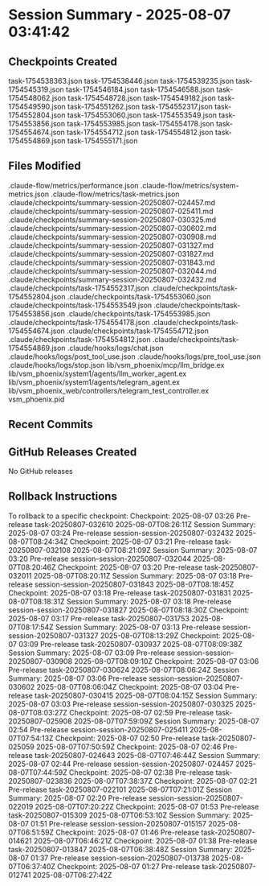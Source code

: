 # Session Summary - 2025-08-07 03:41:42

## Checkpoints Created
task-1754538363.json
task-1754538446.json
task-1754539235.json
task-1754545319.json
task-1754546184.json
task-1754546588.json
task-1754548062.json
task-1754548728.json
task-1754549182.json
task-1754549590.json
task-1754551262.json
task-1754552317.json
task-1754552804.json
task-1754553060.json
task-1754553549.json
task-1754553856.json
task-1754553985.json
task-1754554178.json
task-1754554674.json
task-1754554712.json
task-1754554812.json
task-1754554869.json
task-1754555171.json

## Files Modified
.claude-flow/metrics/performance.json
.claude-flow/metrics/system-metrics.json
.claude-flow/metrics/task-metrics.json
.claude/checkpoints/summary-session-20250807-024457.md
.claude/checkpoints/summary-session-20250807-025411.md
.claude/checkpoints/summary-session-20250807-030325.md
.claude/checkpoints/summary-session-20250807-030602.md
.claude/checkpoints/summary-session-20250807-030908.md
.claude/checkpoints/summary-session-20250807-031327.md
.claude/checkpoints/summary-session-20250807-031827.md
.claude/checkpoints/summary-session-20250807-031843.md
.claude/checkpoints/summary-session-20250807-032044.md
.claude/checkpoints/summary-session-20250807-032432.md
.claude/checkpoints/task-1754552317.json
.claude/checkpoints/task-1754552804.json
.claude/checkpoints/task-1754553060.json
.claude/checkpoints/task-1754553549.json
.claude/checkpoints/task-1754553856.json
.claude/checkpoints/task-1754553985.json
.claude/checkpoints/task-1754554178.json
.claude/checkpoints/task-1754554674.json
.claude/checkpoints/task-1754554712.json
.claude/checkpoints/task-1754554812.json
.claude/checkpoints/task-1754554869.json
.claude/hooks/logs/chat.json
.claude/hooks/logs/post_tool_use.json
.claude/hooks/logs/pre_tool_use.json
.claude/hooks/logs/stop.json
lib/vsm_phoenix/mcp/llm_bridge.ex
lib/vsm_phoenix/system1/agents/llm_worker_agent.ex
lib/vsm_phoenix/system1/agents/telegram_agent.ex
lib/vsm_phoenix_web/controllers/telegram_test_controller.ex
vsm_phoenix.pid

## Recent Commits


## GitHub Releases Created
No GitHub releases

## Rollback Instructions
To rollback to a specific checkpoint:
Checkpoint: 2025-08-07 03:26	Pre-release	task-20250807-032610	2025-08-07T08:26:11Z
Session Summary: 2025-08-07 03:24	Pre-release	session-session-20250807-032432	2025-08-07T08:24:34Z
Checkpoint: 2025-08-07 03:21	Pre-release	task-20250807-032108	2025-08-07T08:21:09Z
Session Summary: 2025-08-07 03:20	Pre-release	session-session-20250807-032044	2025-08-07T08:20:46Z
Checkpoint: 2025-08-07 03:20	Pre-release	task-20250807-032011	2025-08-07T08:20:11Z
Session Summary: 2025-08-07 03:18	Pre-release	session-session-20250807-031843	2025-08-07T08:18:45Z
Checkpoint: 2025-08-07 03:18	Pre-release	task-20250807-031831	2025-08-07T08:18:31Z
Session Summary: 2025-08-07 03:18	Pre-release	session-session-20250807-031827	2025-08-07T08:18:30Z
Checkpoint: 2025-08-07 03:17	Pre-release	task-20250807-031753	2025-08-07T08:17:54Z
Session Summary: 2025-08-07 03:13	Pre-release	session-session-20250807-031327	2025-08-07T08:13:29Z
Checkpoint: 2025-08-07 03:09	Pre-release	task-20250807-030937	2025-08-07T08:09:38Z
Session Summary: 2025-08-07 03:09	Pre-release	session-session-20250807-030908	2025-08-07T08:09:10Z
Checkpoint: 2025-08-07 03:06	Pre-release	task-20250807-030624	2025-08-07T08:06:24Z
Session Summary: 2025-08-07 03:06	Pre-release	session-session-20250807-030602	2025-08-07T08:06:04Z
Checkpoint: 2025-08-07 03:04	Pre-release	task-20250807-030415	2025-08-07T08:04:15Z
Session Summary: 2025-08-07 03:03	Pre-release	session-session-20250807-030325	2025-08-07T08:03:27Z
Checkpoint: 2025-08-07 02:59	Pre-release	task-20250807-025908	2025-08-07T07:59:09Z
Session Summary: 2025-08-07 02:54	Pre-release	session-session-20250807-025411	2025-08-07T07:54:13Z
Checkpoint: 2025-08-07 02:50	Pre-release	task-20250807-025059	2025-08-07T07:50:59Z
Checkpoint: 2025-08-07 02:46	Pre-release	task-20250807-024643	2025-08-07T07:46:44Z
Session Summary: 2025-08-07 02:44	Pre-release	session-session-20250807-024457	2025-08-07T07:44:59Z
Checkpoint: 2025-08-07 02:38	Pre-release	task-20250807-023836	2025-08-07T07:38:37Z
Checkpoint: 2025-08-07 02:21	Pre-release	task-20250807-022101	2025-08-07T07:21:01Z
Session Summary: 2025-08-07 02:20	Pre-release	session-session-20250807-022019	2025-08-07T07:20:22Z
Checkpoint: 2025-08-07 01:53	Pre-release	task-20250807-015309	2025-08-07T06:53:10Z
Session Summary: 2025-08-07 01:51	Pre-release	session-session-20250807-015157	2025-08-07T06:51:59Z
Checkpoint: 2025-08-07 01:46	Pre-release	task-20250807-014621	2025-08-07T06:46:21Z
Checkpoint: 2025-08-07 01:38	Pre-release	task-20250807-013847	2025-08-07T06:38:48Z
Session Summary: 2025-08-07 01:37	Pre-release	session-session-20250807-013738	2025-08-07T06:37:40Z
Checkpoint: 2025-08-07 01:27	Pre-release	task-20250807-012741	2025-08-07T06:27:42Z
